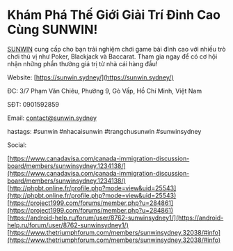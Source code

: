 # Khám Phá Thế Giới Giải Trí Đỉnh Cao Cùng SUNWIN!

[SUNWIN](https://sunwin.sydney/) cung cấp cho bạn trải nghiệm chơi game bài đỉnh cao với nhiều trò chơi thú vị như Poker, Blackjack và Baccarat. Tham gia ngay để có cơ hội nhận những phần thưởng giá trị từ nhà cái hàng đầu!  

Website: [https://sunwin.sydney/](https://sunwin.sydney/)  

ĐC: 3/7 Phạm Văn Chiêu, Phường 9, Gò Vấp, Hồ Chí Minh, Việt Nam  

SĐT: 0901592859  

Email: contact@sunwin.sydney  

hastags: #sunwin #nhacaisunwin #trangchusunwin #sunwinsydney  

  

Social:  

  

[https://www.canadavisa.com/canada-immigration-discussion-board/members/sunwinsydney.1234138/](https://www.canadavisa.com/canada-immigration-discussion-board/members/sunwinsydney.1234138/)  
[http://phpbt.online.fr/profile.php?mode=view&uid=25543](http://phpbt.online.fr/profile.php?mode=view&uid=25543)  
[https://project1999.com/forums/member.php?u=284861](https://project1999.com/forums/member.php?u=284861)  
[https://android-help.ru/forum/user/8762-sunwinsydney1/](https://android-help.ru/forum/user/8762-sunwinsydney1/)  
[https://www.thetriumphforum.com/members/sunwinsydney.32038/#info](https://www.thetriumphforum.com/members/sunwinsydney.32038/#info)